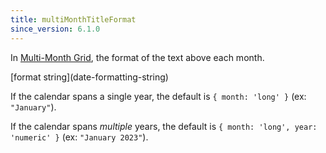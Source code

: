 ```yaml
---
title: multiMonthTitleFormat
since_version: 6.1.0
---
```


In [Multi-Month Grid](multimonth-grid), the format of the text above each month.

<div class='spec' markdown='1'>
[format string](date-formatting-string)
</div>

If the calendar spans a single year, the default is `{ month: 'long' }` (ex: `"January"`).

If the calendar spans *multiple* years, the default is `{ month: 'long', year: 'numeric' }` (ex: `"January 2023"`).
